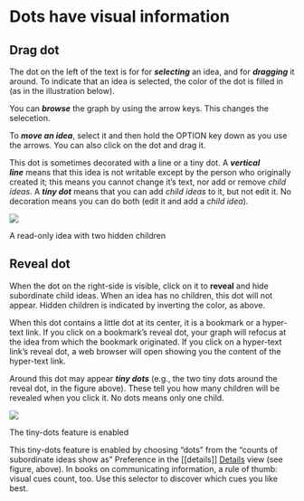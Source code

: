 # Dots have visual information

## **Drag dot**

The dot on the left of the text is for for **_selecting_** an idea, and for **_dragging_** it around. To indicate that an idea is selected, the color of the dot is filled in (as in the illustration below).

You can **_browse_** the graph by using the arrow keys. This changes the selecetion.

To **_move an idea_**, select it and then hold the OPTION key down as you use the arrows. You can also click on the dot and drag it.

This dot is sometimes decorated with a line or a tiny dot. A **_vertical line_** means that this idea is not writable except by the person who originally created it; this means you cannot change it’s text, nor add or remove _child ideas_. A **_tiny dot_** means that you can add _child ideas_ to it, but not edit it. No decoration means you can do both (edit it and add a _child idea_)_._

![](https://miro.medium.com/max/568/1*dw6JTX2pwtENx48dsYCSsg.png)

A read-only idea with two hidden children

## **Reveal dot**

When the dot on the right-side is visible, click on it to **reveal** and hide subordinate child ideas. When an idea has no children, this dot will not appear. Hidden children is indicated by inverting the color, as above.

When this dot contains a little dot at its center, it is a bookmark or a hyper-text link. If you click on a bookmark’s reveal dot, your graph will refocus at the idea from which the bookmark originated. If you click on a hyper-text link’s reveal dot, a web browser will open showing you the content of the hyper-text link.

Around this dot may appear **_tiny dots_** (e.g., the two tiny dots around the reveal dot, in the figure above). These tell you how many children will be revealed when you click it. No dots means only one child.

![](https://miro.medium.com/max/900/1*P8tcSDKnSlZ4oYIO8nwdJg.png)

The tiny-dots feature is enabled

This tiny-dots feature is enabled by choosing “dots” from the “counts of subordinate ideas show as” Preference in the [[details]] [Details](https://medium.com/@sand_74696/help-inspector-view-c360241147f2) view (see figure, above). In books on communicating information, a rule of thumb: visual cues count, too. Use this selector to discover which cues you like best.